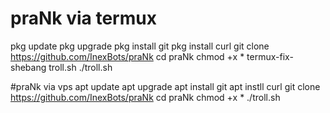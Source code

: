 # praNk via termux
pkg update
pkg upgrade
pkg install git
pkg install curl
git clone https://github.com/InexBots/praNk
cd praNk
chmod +x *
termux-fix-shebang troll.sh
./troll.sh


#praNk via vps
apt update
apt upgrade
apt install git
apt instll curl
git clone https://github.com/InexBots/praNk
cd praNk
chmod +x *
./troll.sh
